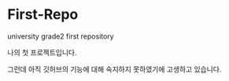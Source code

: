 # First-Repo
university grade2 first repository

나의 첫 프로젝트입니다.

그런데 아직 깃허브의 기능에 대해 숙지하지 못하였기에 고생하고 있습니다.

